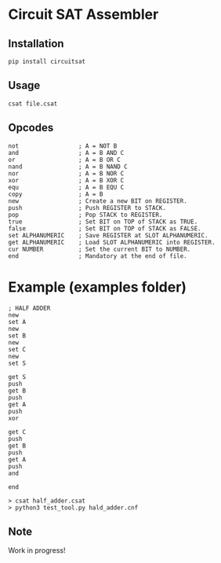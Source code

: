 # Circuit SAT Assembler

## Installation

    pip install circuitsat
  
## Usage  
    
    csat file.csat

## Opcodes

    not                 ; A = NOT B
    and                 ; A = B AND C
    or                  ; A = B OR C
    nand                ; A = B NAND C
    nor                 ; A = B NOR C
    xor                 ; A = B XOR C
    equ                 ; A = B EQU C
    copy                ; A = B
    new                 ; Create a new BIT on REGISTER.
    push                ; Push REGISTER to STACK.
    pop                 ; Pop STACK to REGISTER.
    true                ; Set BIT on TOP of STACK as TRUE.
    false               ; Set BIT on TOP of STACK as FALSE.
    set ALPHANUMERIC    ; Save REGISTER at SLOT ALPHANUMERIC.
    get ALPHANUMERIC    ; Load SLOT ALPHANUMERIC into REGISTER.
    cur NUMBER          ; Set the current BIT to NUMBER.
    end                 ; Mandatory at the end of file.

# Example (examples folder)

    
    ; HALF ADDER
    new
    set A
    new
    set B
    new
    set C
    new
    set S

    get S
    push
    get B
    push
    get A
    push
    xor

    get C
    push
    get B
    push
    get A
    push
    and

    end
    
    > csat half_adder.csat
    > python3 test_tool.py hald_adder.cnf
    
## Note
Work in progress!
